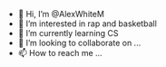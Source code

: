 - 👋 Hi, I’m @AlexWhiteM
- 👀 I’m interested in rap and basketball
- 🌱 I’m currently learning CS
- 💞️ I’m looking to collaborate on ...
- 📫 How to reach me ...

<!---
AlexWhiteM/AlexWhiteM is a ✨ special ✨ repository because its `README.md` (this file) appears on your GitHub profile.
You can click the Preview link to take a look at your changes.
--->
